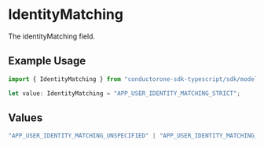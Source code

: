 # IdentityMatching

The identityMatching field.

## Example Usage

```typescript
import { IdentityMatching } from "conductorone-sdk-typescript/sdk/models/shared";

let value: IdentityMatching = "APP_USER_IDENTITY_MATCHING_STRICT";
```

## Values

```typescript
"APP_USER_IDENTITY_MATCHING_UNSPECIFIED" | "APP_USER_IDENTITY_MATCHING_STRICT" | "APP_USER_IDENTITY_MATCHING_DISPLAY_NAME"
```